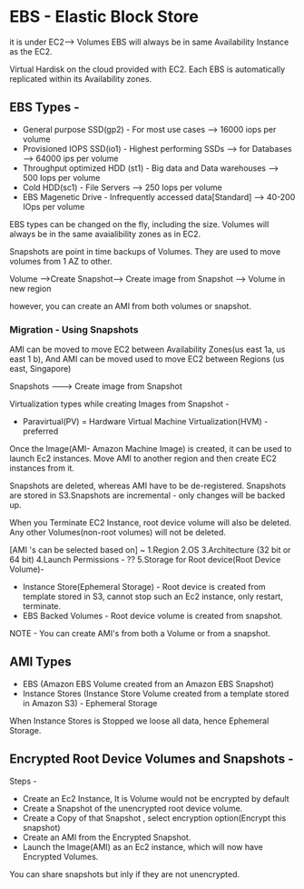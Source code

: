 # EBS - Elastic Block Store
it is under EC2--> Volumes
EBS will always be in same Availability Instance as the EC2.

Virtual Hardisk on the cloud provided with EC2. Each EBS is automatically replicated within its Availability zones.

## EBS Types -

- General purpose SSD(gp2) - For most use cases --> 16000 iops per volume
- Provisioned IOPS SSD(io1) - Highest performing SSDs --> for Databases --> 64000 ips per volume
- Throughput optimized HDD (st1) - Big data and Data warehouses --> 500 Iops per volume
- Cold HDD(sc1) - File Servers --> 250 Iops per volume
- EBS Magenetic Drive - Infrequently accessed data[Standard] --> 40-200 IOps per volume

EBS types can be changed on the fly, including the size. Volumes will always be in the same avaialibility zones as in EC2.


Snapshots are point in time backups of Volumes. They are used to move volumes from 1 AZ to other.

Volume -->Create Snapshot--> Create image from Snapshot --> Volume in new region

however, you can create an AMI from both volumes or snapshot.

### Migration - Using Snapshots
AMI can be moved to move EC2 between Availability Zones(us east 1a, us east 1 b), And
AMI can be moved used to move EC2 between Regions  (us east, Singapore)

Snapshots ---> Create image from Snapshot 

Virtualization types while creating Images from Snapshot -
- Paravirtual(PV)
= Hardware Virtual Machine Virtualization(HVM) - preferred

Once the Image(AMI- Amazon Machine Image) is created, it can be used to launch Ec2 instances. Move AMI to another region and then create EC2 instances from it.

Snapshots are deleted, whereas AMI have to be de-registered.
Snapshots are stored in S3.Snapshots are incremental - only changes will be backed up.

When you Terminate EC2 Instance, root device volume will also be deleted. Any other Volumes(non-root volumes) will not be deleted.


[AMI 's can be selected based on] ~
1.Region
2.OS
3.Architecture (32 bit or 64 bit)
4.Launch Permissions - ??
5.Storage for Root device(Root Device Volume)-
  - Instance Store(Ephemeral Storage) - Root device is created from template stored in S3, cannot stop such an Ec2 instance, only restart, terminate.
  - EBS Backed Volumes - Root device volume is created from snapshot.

NOTE - You can create AMI's from both a Volume or from a snapshot.  

## AMI Types
- EBS (Amazon EBS Volume created from an Amazon EBS Snapshot)
- Instance Stores (Instance Store Volume created from a template stored in Amazon S3) - Ephemeral Storage

When  Instance Stores is Stopped we loose all data, hence Ephemeral Storage.


## Encrypted Root Device Volumes and Snapshots -
Steps -
- Create an Ec2 Instance, It is Volume would not be encrypted by default
- Create a Snapshot of the unencrypted root device volume.
- Create a Copy of that Snapshot , select encryption option(Encrypt this snapshot)
- Create an AMI from the Encrypted Snapshot.
- Launch the Image(AMI) as an Ec2 instance, which will now have Encrypted Volumes.


You can share snapshots but inly if they are not unencrypted.





